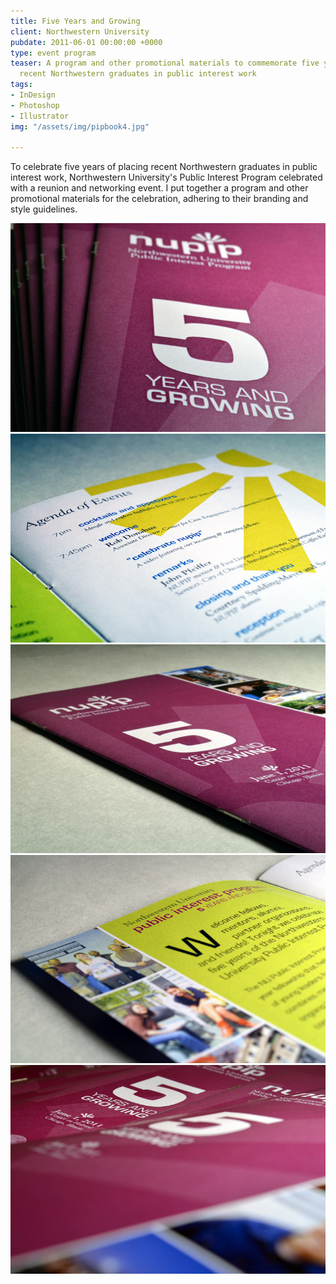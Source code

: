 ```yaml
---
title: Five Years and Growing
client: Northwestern University
pubdate: 2011-06-01 00:00:00 +0000
type: event program
teaser: A program and other promotional materials to commemorate five years of placing
  recent Northwestern graduates in public interest work
tags:
- InDesign
- Photoshop
- Illustrator
img: "/assets/img/pipbook4.jpg"

---
```

To celebrate five years of placing recent Northwestern graduates in public interest work, Northwestern University's Public Interest Program celebrated with a reunion and networking event. I put together a program and other promotional materials for the celebration, adhering to their branding and style guidelines.

![pip program 6](/assets/img/pipbook6.jpg)
![pip program 1](/assets/img/pipbook1.jpg)
![pip program 3](/assets/img/pipbook3.jpg)
![pip program 2](/assets/img/pipbook2.jpg)
![pip program 4](/assets/img/pipbook4.jpg)
<!--![pip program 5](/assets/img/pipbook5.jpg)-->